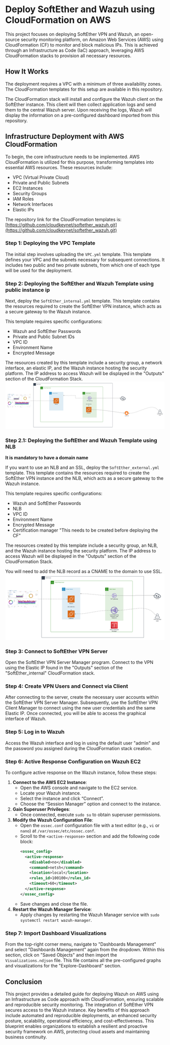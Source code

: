 # Deploy SoftEther and Wazuh using CloudFormation on AWS

This project focuses on deploying SoftEther VPN and Wazuh, an open-source security monitoring platform, on Amazon Web Services (AWS) using CloudFormation (CF) to monitor and block malicious IPs. This is achieved through an Infrastructure as Code (IaC) approach, leveraging AWS CloudFormation stacks to provision all necessary resources.

## How It Works

The deployment requires a VPC with a minimum of three availability zones. The CloudFormation templates for this setup are available in this repository.

The CloudFormation stack will install and configure the Wazuh client on the SoftEther instance. This client will then collect application logs and send them to the central Wazuh server. Upon receiving the logs, Wazuh will display the information on a pre-configured dashboard imported from this repository.

## Infrastructure Deployment with AWS CloudFormation

To begin, the core infrastructure needs to be implemented. AWS CloudFormation is utilized for this purpose, transforming templates into essential AWS resources. These resources include:

* VPC (Virtual Private Cloud)
* Private and Public Subnets
* EC2 Instances
* Security Groups
* IAM Roles
* Network Interfaces
* Elastic IPs

The repository link for the CloudFormation templates is: [https://github.com/cloudkeynet/softether_wazuh.git](https://github.com/cloudkeynet/softether_wazuh.git)

### Step 1: Deploying the VPC Template

The initial step involves uploading the `VPC.yml` template. This template defines your VPC and the subnets necessary for subsequent connections. It includes two public and two private subnets, from which one of each type will be used for the deployment.

### Step 2: Deploying the SoftEther and Wazuh Template using public instance ip

Next, deploy the `SoftEther_internal.yml` template. This template contains the resources required to create the SoftEther VPN instance, which acts as a secure gateway to the Wazuh instance.

This template requires specific configurations:

* Wazuh and SoftEther Passwords
* Private and Public Subnet IDs
* VPC ID
* Environment Name
* Encrypted Message

The resources created by this template include a security group, a network interface, an elastic IP, and the Wazuh instance hosting the security platform. The IP address to access Wazuh will be displayed in the "Outputs" section of the CloudFormation Stack.
![Alt text]( Softether+Wazuh.png "a title")

### Step 2.1: Deploying the SoftEther and Wazuh Template using NLB

**It is mandatory to have a domain name**

If you want to use an NLB and an SSL, deploy the `SoftEther_external.yml` template. This template contains the resources required to create the SoftEther VPN instance and the NLB, which acts as a secure gateway to the Wazuh instance.

This template requires specific configurations:

* Wazuh and SoftEther Passwords
* NLB
* VPC ID
* Environment Name
* Encrypted Message
* Certification manager "This needs to be created before deploying the CF"

The resources created by this template include a security group, an NLB, and the Wazuh instance hosting the security platform. The IP address to access Wazuh will be displayed in the "Outputs" section of the CloudFormation Stack.

You will need to add the NLB record as a CNAME to the domain to use SSL.
![Alt text]( Softether+Wazuh+NLB.png "a title")

### Step 3: Connect to SoftEther VPN Server

Open the SoftEther VPN Server Manager program. Connect to the VPN using the Elastic IP found in the "Outputs" section of the "SoftEther_internal" CloudFormation stack.

### Step 4: Create VPN Users and Connect via Client

After connecting to the server, create the necessary user accounts within the SoftEther VPN Server Manager. Subsequently, use the SoftEther VPN Client Manager to connect using the new user credentials and the same Elastic IP. Once connected, you will be able to access the graphical interface of Wazuh.

### Step 5: Log in to Wazuh

Access the Wazuh interface and log in using the default user "admin" and the password you assigned during the CloudFormation stack creation.

### Step 6: Active Response Configuration on Wazuh EC2

To configure active response on the Wazuh instance, follow these steps:

1.  **Connect to the AWS EC2 Instance**:
    * Open the AWS console and navigate to the EC2 service.
    * Locate your Wazuh instance.
    * Select the instance and click “Connect”.
    * Choose the “Session Manager” option and connect to the instance.
2.  **Gain Superuser Privileges**:
    * Once connected, execute `sudo su` to obtain superuser permissions.
3.  **Modify the Wazuh Configuration File**:
    * Open the `ossec.conf` configuration file with a text editor (e.g., `vi` or `nano`) at `/var/ossec/etc/ossec.conf`.
    * Scroll to the `<active-response>` section and add the following code block:
        ```xml
        <ossec_config>
          <active-response>
            <disabled>no</disabled>
            <command>netsh</command>
            <location>local</location>
            <rules_id>100100</rules_id>
            <timeout>60</timeout>
          </active-response>
        </ossec_config>
        ```
    * Save changes and close the file.
4.  **Restart the Wazuh Manager Service**:
    * Apply changes by restarting the Wazuh Manager service with `sudo systemctl restart wazuh-manager`.

### Step 7: Import Dashboard Visualizations

From the top-right corner menu, navigate to "Dashboards Management" and select "Dashboards Management" again from the dropdown. Within this section, click on "Saved Objects" and then import the `Visualizations.ndjson` file. This file contains all the pre-configured graphs and visualizations for the "Explore-Dashboard" section.

## Conclusion

This project provides a detailed guide for deploying Wazuh on AWS using an Infrastructure as Code approach with CloudFormation, ensuring scalable and reproducible security monitoring. The integration of SoftEther VPN secures access to the Wazuh instance. Key benefits of this approach include automated and reproducible deployments, an enhanced security posture, scalability, operational efficiency, and cost-effectiveness. This blueprint enables organizations to establish a resilient and proactive security framework on AWS, protecting cloud assets and maintaining business continuity.

